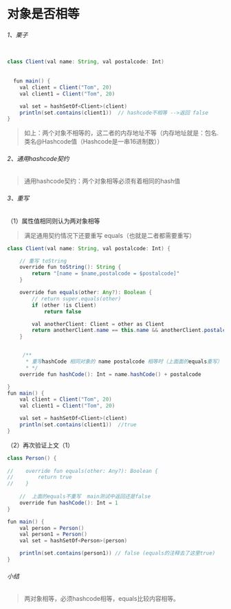 # 对象是否相等

###### 1、栗子

```java

class Client(val name: String, val postalcode: Int) 
    
    
  fun main() {
    val client = Client("Tom", 20)
    val client1 = Client("Tom", 20)

    val set = hashSetOf<Client>(client)
    println(set.contains(client1))  // hashcode不相等 -->返回 false
}
```



> 如上：两个对象不相等的，这二者的内存地址不等（内存地址就是：包名.类名@Hashcode值（Hashcode是一串16进制数））

###### 2、通用hashcode契约

> 通用hashcode契约：两个对象相等必须有着相同的hash值

###### 3、重写

（1）属性值相同则认为两对象相等

> 满足通用契约情况下还要重写 equals（也就是二者都需要重写）

```java
class Client(val name: String, val postalcode: Int) {

    // 重写 toString
    override fun toString(): String {
        return "[name = $name,postalcode = $postalcode]"
    }

    override fun equals(other: Any?): Boolean {
        // return super.equals(other)
        if (other !is Client)
            return false

        val anotherClient: Client = other as Client
        return anotherClient.name == this.name && anotherClient.postalcode == this.postalcode
    }


     /**
      * 重写hashCode 相同对象的 name postalcode 相等时（上面面的equals重写） ,且hashcode相等时认为是一个对象
      * */
    override fun hashCode(): Int = name.hashCode() + postalcode

}
fun main() {
    val client = Client("Tom", 20)
    val client1 = Client("Tom", 20)

    val set = hashSetOf<Client>(client)
    println(set.contains(client1))  //true    
}
```

（2）再次验证上文（1）

```java
class Person() {
    
//    override fun equals(other: Any?): Boolean {
//        return true
//    }
    
    //  上面的equals不重写  main测试中返回还是false
    override fun hashCode(): Int = 1
}

fun main() {
    val person = Person()
    val person1 = Person()
    val set = hashSetOf<Person>(person)

    println(set.contains(person1)) // false (equals的注释去了这里true)
}
```



###### 小结

> 两对象相等，必须hashcode相等，equals比较内容相等。